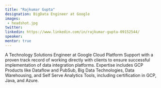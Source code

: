 ```yaml
---
title: "Rajkumar Gupta"
designation: BigData Engineer at Google
images:
 - headshot.jpg
twitter:
linkedin: https://www.linkedin.com/in/rajkumar-gupta-09152544/
speaker: 
mentor: true
---
```


A Technology Solutions Engineer at Google Cloud Platform Support with a proven track record of working directly with clients to ensure successful implementation of data integration platforms. Expertise includes GCP Products like Dataflow and PubSub, Big Data Technologies, Data Warehousing, and Self Serve Analytics Tools, including certification in GCP, Java, and Azure.